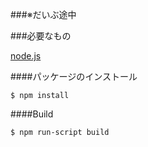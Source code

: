 ###※だいぶ途中

###必要なもの

[node.js](http://nodejs.org)

####パッケージのインストール

`$ npm install`

####Build

`$ npm run-script build`

